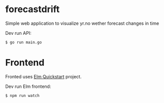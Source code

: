 # forecastdrift
Simple web application to visualize yr.no wether forecast changes in time


Dev run API:
```bash
$ go run main.go
```

# Frontend

Fronted uses [Elm Quickstart][1] project.

Dev run Elm frontend:
```bash
$ npm run watch
```

[1]: https://becoming-functional.com/elm-quickstart-project-73d755ba9b5b#.xy0y0plaz